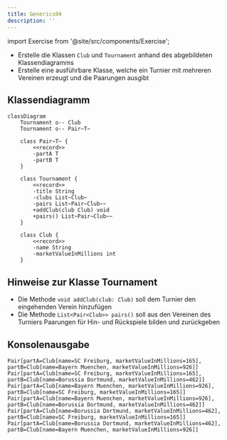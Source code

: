 ```yaml
---
title: Generics04
description: ''
---
```


import Exercise from '@site/src/components/Exercise';

- Erstelle die Klassen `Club` und `Tournament` anhand des abgebildeten
  Klassendiagramms
- Erstelle eine ausführbare Klasse, welche ein Turnier mit mehreren Vereinen
  erzeugt und die Paarungen ausgibt

## Klassendiagramm

```mermaid
classDiagram
    Tournament o-- Club
    Tournament o-- Pair~T~

    class Pair~T~ {
        <<record>>
        -partA T
        -partB T
    }

    class Tournament {
        <<record>>
        -title String
        -clubs List~Club~
        -pairs List~Pair~Club~~
        +addClub(club Club) void
        +pairs() List~Pair~Club~~
    }

    class Club {
        <<record>>
        -name String
        -marketValueInMillions int
    }
```

## Hinweise zur Klasse Tournament

- Die Methode `void addClub(club: Club)` soll dem Turnier den eingehenden Verein
  hinzufügen
- Die Methode `List<Pair<Club>> pairs()` soll aus den Vereinen des Turniers
  Paarungen für Hin- und Rückspiele bilden und zurückgeben

## Konsolenausgabe

```console
Pair[partA=Club[name=SC Freiburg, marketValueInMillions=165], partB=Club[name=Bayern Muenchen, marketValueInMillions=926]]
Pair[partA=Club[name=SC Freiburg, marketValueInMillions=165], partB=Club[name=Borussia Dortmund, marketValueInMillions=462]]
Pair[partA=Club[name=Bayern Muenchen, marketValueInMillions=926], partB=Club[name=SC Freiburg, marketValueInMillions=165]]
Pair[partA=Club[name=Bayern Muenchen, marketValueInMillions=926], partB=Club[name=Borussia Dortmund, marketValueInMillions=462]]
Pair[partA=Club[name=Borussia Dortmund, marketValueInMillions=462], partB=Club[name=SC Freiburg, marketValueInMillions=165]]
Pair[partA=Club[name=Borussia Dortmund, marketValueInMillions=462], partB=Club[name=Bayern Muenchen, marketValueInMillions=926]]
```

<Exercise pullRequest="65" branchSuffix="generics/04" />
